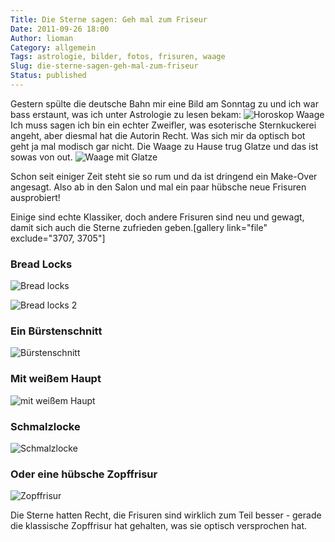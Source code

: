 ```yaml
---
Title: Die Sterne sagen: Geh mal zum Friseur
Date: 2011-09-26 18:00
Author: lioman
Category: allgemein
Tags: astrologie, bilder, fotos, frisuren, waage
Slug: die-sterne-sagen-geh-mal-zum-friseur
Status: published
---
```


Gestern spülte die deutsche Bahn mir eine Bild am Sonntag zu und ich war
bass erstaunt, was ich unter Astrologie zu lesen
bekam: ![Horoskop Waage]({static}/images/waagenhaarschnitthoroskop.jpg)
Ich muss sagen ich bin ein echter Zweifler, was esoterische Sternkuckerei angeht,
aber diesmal hat die Autorin Recht.
Was sich mir da optisch bot geht ja mal modisch gar nicht.
Die Waage zu Hause trug Glatze und das ist sowas von out.
![Waage mit Glatze]({static}/images/waage_glatze-300x225.jpg)

Schon seit einiger Zeit steht sie so rum und da ist dringend ein Make-Over
angesagt. Also ab in den Salon und mal ein paar hübsche neue Frisuren
ausprobiert!

Einige sind echte Klassiker, doch andere Frisuren sind neu und gewagt,
damit sich auch die Sterne zufrieden geben.[gallery link="file"
exclude="3707, 3705"]

### Bread Locks

![Bread locks]({static}/images/waage_breadlocks.jpg "Bread-Locks")

![Bread locks 2]({static}/images/waage_breadlocks02.jpg)

### Ein Bürstenschnitt

![Bürstenschnitt]({static}/images/waage_buerste.jpg)

### Mit weißem Haupt

![mit weißem Haupt]({static}/images/waage_mehliert.jpg)

### Schmalzlocke

![Schmalzlocke]({static}/images/waage_schmalzlocke.jpg)

### Oder eine hübsche Zopffrisur

![Zopffrisur]({static}/images/waage_zopffrisur.jpg)

Die Sterne hatten Recht, die Frisuren sind wirklich zum Teil besser -
gerade die klassische Zopffrisur hat gehalten, was sie optisch
versprochen hat.
